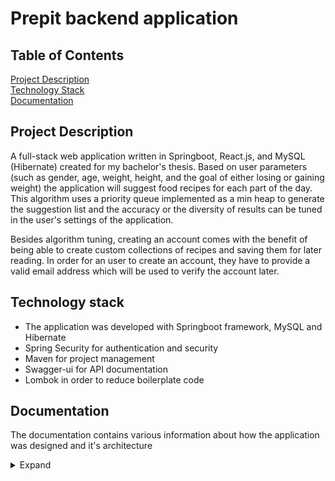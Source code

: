 # Prepit backend application

## Table of Contents  
[Project Description](#project-description)  
[Technology Stack](#technology-stack)  
[Documentation](#documentation)



## Project Description
A full-stack web application written in Springboot, React.js, and MySQL (Hibernate) created for my bachelor's thesis.
Based on user parameters (such as gender, age, weight, height, and the goal of either losing or gaining weight) the application will suggest food recipes for each part of the day. This algorithm uses a priority queue implemented as a min heap to generate the suggestion list and the accuracy or the diversity of results can be tuned in the user's settings of the application.

Besides algorithm tuning, creating an account comes with the benefit of being able to create custom collections of recipes and saving them for later reading. In order for an user to create an account, they have to provide a valid email address which will be used to verify the account later.

## Technology stack
* The application was developed with Springboot framework, MySQL and Hibernate
* Spring Security for authentication and security
* Maven for project management
* Swagger-ui for API documentation
* Lombok in order to reduce boilerplate code

## Documentation
The documentation contains various information about how the application was designed and it's architecture

<details>
  <summary>Expand</summary>
  
  ### Users and use cases
  
There is only one type of user that can create an account, log into application, and use the meal-suggestion algorithm. The application is structured     in such a way that a user can interact with the most of the application, there is no need for creating an account. However, creating an account comes with the benefit of storing the information about the user for later use. 

With the user permission granted, the application can store the metrics used by the user in order to make it easier for them to generate meals, the stored fields being automatically taken into account. Another benefit of having an account is saving meal recipes for later reading.
  ![Imgur Image](https://imgur.com/MFZd6Mx.jpg)

  ### Class diagram: Domain
  ![Imgu Image](https://imgur.com/ydiVmdE.jpg)

  
  #### User
The user entity represents the basic actor of the application. This class includes attributes like age, weight, height, gender, that are stored with the user’s approval in order to make the process of meal generation easier. The user also contains an attribute called authority used to identify what type of privileges a user has.

  #### Authority
  The authority class implements the Springboot Security interface GrantedAuthority and it is used during the authentication phase in order to decide what privileges the user has
  
  #### Meal
  Most of the time recipes in the application are stored into a JSON dataset which we will talk about later. However, when a user decides he wants to save a recipe for later reading, the meal is stored inside the database and inside a given collection.
  
  #### Collection
  The collection entity is used to associate recipes when the user saves them. This allows the user to categorize saved recipes based on their preference, and in order to help them, the collection also stores a collection name and a description

  #### Verification token
  This entity is used solely for verification of the email address. This is generated when a new account is created and contains information about the user and the actual token
  

  ### Some Code
  ```js
  function logSomething(something) {
    console.log('Something', something);
  }
  ```
</details>
